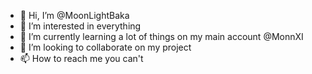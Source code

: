 - 👋 Hi, I’m @MoonLightBaka
- 👀 I’m interested in everything
- 🌱 I’m currently learning a lot of things on my main account @MonnXI
- 💞️ I’m looking to collaborate on my project
- 📫 How to reach me you can't

<!---
MoonLightBaka/MoonLightBaka is a ✨ special ✨ repository because its `README.md` (this file) appears on your GitHub profile.
You can click the Preview link to take a look at your changes.
--->
